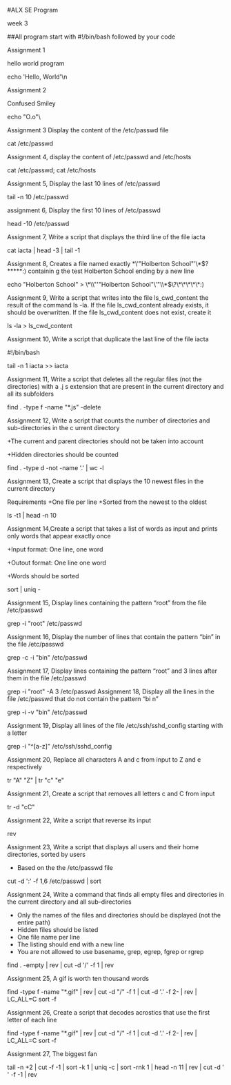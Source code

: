 #ALX SE Program

week 3

##All program start with #!/bin/bash followed by your code

Assignment 1 

hello world program

echo 'Hello, World'\n

Assignment 2

Confused Smiley

echo "O.o"\

Assignment 3 Display the content of the /etc/passwd file

cat /etc/passwd

Assignment 4, display the content of /etc/passwd and /etc/hosts

cat /etc/passwd; cat /etc/hosts

Assignment 5, Display the last 10 lines of /etc/passwd

tail -n 10 /etc/passwd

assignment 6, Display the first 10 lines of /etc/passwd

head -10 /etc/passwd

Assignment 7, Write a script that displays the third line of the file iacta

cat iacta | head -3 | tail -1

Assignment 8, Creates a file named exactly \*\\'"Holberton School"\'\\*$\?\*\*\*\*\*:) containin
g the test Holberton School ending by a new line

echo "Holberton School" > \\\*\\\\"'\"Holberton School\"\\'"\\\\\*\$\\\?\\\*\\\*\\\*\\\*\\\*\:\)

Assignment  9, Write a script that writes into the file ls_cwd_content the result of the command ls -la. If the file ls_cwd_content already exists, it should be overwritten. If the file ls_cwd_content does not exist, create it

ls -la > ls_cwd_content

Assignment 10, Write a script that duplicate the last line of the file iacta

#!/bin/bash

tail -n 1 iacta >> iacta

Assignment 11, Write a script that deletes all the regular files (not the directories) with a .j
s extension that are present in the current directory and all its subfolders

find . -type f -name "*.js" -delete

Assignment 12, Write a script that counts the number of directories and sub-directories in the c
urrent directory

+The current and parent directories should not be taken into account

+Hidden directories should be counted
 
 find . -type d -not -name '.' | wc -l

Assignment 13, Create a script that displays the 10 newest files in the current directory

Requirements
+One file per line
+Sorted from the newest to the oldest

ls -t1 | head -n 10

Assignment 14,Create a script that takes a list of words as input and prints only words that appear exactly once

+Input format: One line, one word

+Outout format: One line one word

+Words should be sorted

sort | uniq -

Assignment 15, Display lines containing the pattern “root” from the file /etc/passwd

grep -i "root" /etc/passwd

Assignment 16, Display the number of lines that contain the pattern “bin” in the file /etc/passwd

grep -c -i "bin" /etc/passwd

Assignment 17, Display lines containing the pattern “root” and 3 lines after them in the file /etc/passwd

grep -i "root" -A 3 /etc/passwd
Assignment 18, Display all the lines in the file /etc/passwd that do not contain the pattern “bi
n”

grep -i -v "bin" /etc/passwd

Assignment 19, Display all lines of the file /etc/ssh/sshd_config starting with a letter

grep -i "^[a-z]" /etc/ssh/sshd_config

Assignment 20, Replace all characters A and c from input to Z and e respectively

tr "A" "Z" | tr "c" "e"

Assignment 21, Create a script that removes all letters c and C from input

tr -d "cC"

Assignment 22, Write a script that reverse its input

rev

Assignment 23, Write a script that displays all users and their home directories, sorted by users
+ Based on the the /etc/passwd file

cut -d ':' -f 1,6 /etc/passwd | sort

Assignment 24, Write a command that finds all empty files and directories in the current directory and all sub-directories

+ Only the names of the files and directories should be displayed (not the entire path)
+ Hidden files should be listed
+ One file name per line
+ The listing should end with a new line
+ You are not allowed to use basename, grep, egrep, fgrep or rgrep

find . -empty | rev | cut -d '/' -f 1 | rev

Assignment 25, A gif is worth ten thousand words

find -type f -name "*.gif" | rev | cut -d "/" -f 1 | cut -d '.' -f 2- | rev | LC_ALL=C sort -f

Assignment 26, Create a script that decodes acrostics that use the first letter of each line

find -type f -name "*.gif" | rev | cut -d "/" -f 1 | cut -d '.' -f 2- | rev | LC_ALL=C sort -f

Assignment 27, The biggest fan

tail -n +2 | cut -f -1 | sort -k 1 | uniq -c | sort -rnk 1 | head -n 11 | rev | cut -d ' ' -f -1 | rev
